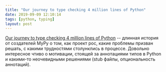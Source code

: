 ```yaml
---
title: "Our journey to type checking 4 million lines of Python"
date: 2019-09-09 12:10:14
tags: [python, typing]
layout: post
---
```


[Our journey to type checking 4 million lines of Python](https://blogs.dropbox.com/tech/2019/09/our-journey-to-type-checking-4-million-lines-of-python/) -- длинная история от создателей MyPy о том, как проект рос, какие проблемы призван решать, с какими трудностями столунклись в процессе. Довольно интересное чтиво о мотивации, стоящей за аннотациями типов в Python и какими-то неочевидными решениями (stub файлы, опциональность аннотаций).
